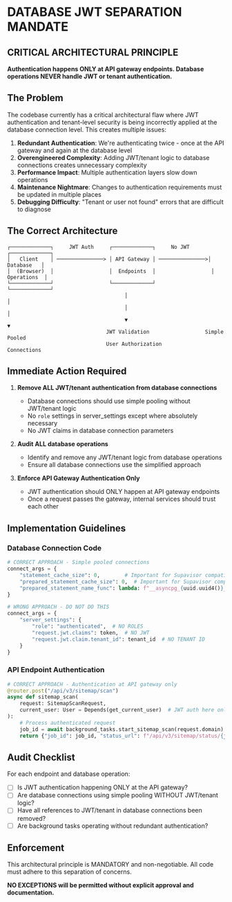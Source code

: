 # DATABASE JWT SEPARATION MANDATE

## CRITICAL ARCHITECTURAL PRINCIPLE

**Authentication happens ONLY at API gateway endpoints. Database operations NEVER handle JWT or tenant authentication.**

## The Problem

The codebase currently has a critical architectural flaw where JWT authentication and tenant-level security is being incorrectly applied at the database connection level. This creates multiple issues:

1. **Redundant Authentication**: We're authenticating twice - once at the API gateway and again at the database level
2. **Overengineered Complexity**: Adding JWT/tenant logic to database connections creates unnecessary complexity
3. **Performance Impact**: Multiple authentication layers slow down operations
4. **Maintenance Nightmare**: Changes to authentication requirements must be updated in multiple places
5. **Debugging Difficulty**: "Tenant or user not found" errors that are difficult to diagnose

## The Correct Architecture

```
┌─────────────┐     JWT Auth     ┌─────────────┐     No JWT      ┌─────────────┐
│   Client    │ ───────────────> │ API Gateway │ ───────────────>│  Database   │
│  (Browser)  │                  │  Endpoints  │                  │ Operations  │
└─────────────┘                  └─────────────┘                  └─────────────┘
                                      │                                │
                                      │                                │
                                      ▼                                ▼
                                JWT Validation                  Simple Pooled
                                User Authorization              Connections
```

## Immediate Action Required

1. **Remove ALL JWT/tenant authentication from database connections**
   - Database connections should use simple pooling without JWT/tenant logic
   - No `role` settings in server_settings except where absolutely necessary
   - No JWT claims in database connection parameters

2. **Audit ALL database operations**
   - Identify and remove any JWT/tenant logic from database operations
   - Ensure all database connections use the simplified approach

3. **Enforce API Gateway Authentication Only**
   - JWT authentication should ONLY happen at API gateway endpoints
   - Once a request passes the gateway, internal services should trust each other

## Implementation Guidelines

### Database Connection Code

```python
# CORRECT APPROACH - Simple pooled connections
connect_args = {
    "statement_cache_size": 0,        # Important for Supavisor compatibility
    "prepared_statement_cache_size": 0,  # Important for Supavisor compatibility
    "prepared_statement_name_func": lambda: f"__asyncpg_{uuid.uuid4()}__",  # Avoid prepared statement name conflicts
}

# WRONG APPROACH - DO NOT DO THIS
connect_args = {
    "server_settings": {
        "role": "authenticated",  # NO ROLES
        "request.jwt.claims": token,  # NO JWT
        "request.jwt.claim.tenant_id": tenant_id  # NO TENANT ID
    }
}
```

### API Endpoint Authentication

```python
# CORRECT APPROACH - Authentication at API gateway only
@router.post("/api/v3/sitemap/scan")
async def sitemap_scan(
    request: SitemapScanRequest,
    current_user: User = Depends(get_current_user)  # JWT auth here only
):
    # Process authenticated request
    job_id = await background_tasks.start_sitemap_scan(request.domain)
    return {"job_id": job_id, "status_url": f"/api/v3/sitemap/status/{job_id}"}
```

## Audit Checklist

For each endpoint and database operation:

- [ ] Is JWT authentication happening ONLY at the API gateway?
- [ ] Are database connections using simple pooling WITHOUT JWT/tenant logic?
- [ ] Have all references to JWT/tenant in database connections been removed?
- [ ] Are background tasks operating without redundant authentication?

## Enforcement

This architectural principle is MANDATORY and non-negotiable. All code must adhere to this separation of concerns.

**NO EXCEPTIONS will be permitted without explicit approval and documentation.**